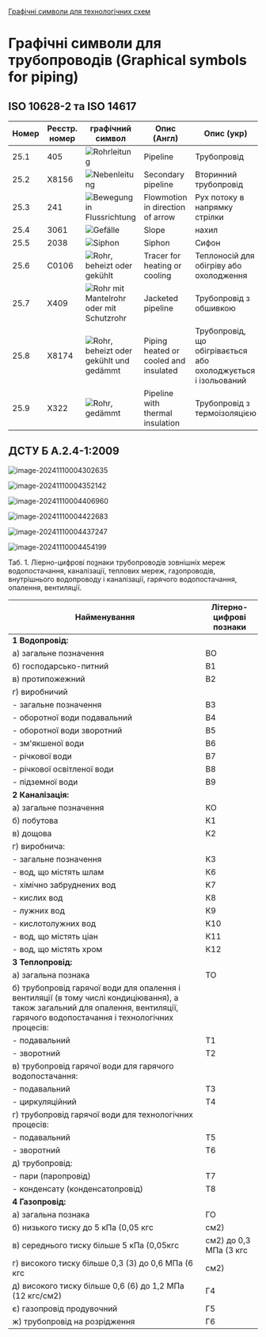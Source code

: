 [Графічні символи для технологічних схем](symbols.md)

# Графічні символи для трубопроводів (Graphical symbols for piping) 

## ISO 10628-2 та ISO 14617

| Номер | Реєстр. номер | графічний символ                                             | Опис (Англ)                           | Опис (укр)                                                   | Опис (Нім)                              |
| ----- | ------------- | ------------------------------------------------------------ | ------------------------------------- | ------------------------------------------------------------ | --------------------------------------- |
| 25.1  | 405           | ![Rohrleitung](media/Pipeline.png)                           | Pipeline                              | Трубопровід                                                  | Rohrleitung                             |
| 25.2  | X8156         | ![Nebenleitung](media/Secondary_pipeline.png)                | Secondary pipeline                    | Вторинний трубопровід                                        | Nebenleitung                            |
| 25.3  | 241           | ![Bewegung in Flussrichtung](media/Flowmotion_in_direction_of_arrow.png) | Flowmotion in direction of arrow      | Рух потоку в напрямку стрілки                                | Bewegung in Flussrichtung               |
| 25.4  | 3061          | ![Gefälle](media/Slope.png)                                  | Slope                                 | нахил                                                        | Gefälle                                 |
| 25.5  | 2038          | ![Siphon](media/Siphon.png)                                  | Siphon                                | Сифон                                                        | Siphon                                  |
| 25.6  | C0106         | ![Rohr, beheizt oder gekühlt](media/Tracer_for_heating_or_cooling.png) | Tracer for heating or cooling         | Теплоносій для обігріву або охолодження                      | Rohr, beheizt oder gekühlt              |
| 25.7  | X409          | ![Rohr mit Mantelrohr oder mit Schutzrohr](media/Jacked_pipeline.png) | Jacketed pipeline                     | Трубопровід з обшивкою                                       | Rohr mit Mantelrohr oder mit Schutzrohr |
| 25.8  | X8174         | ![Rohr, beheizt oder gekühlt und gedämmt](media/Piping_heated_or_cooled_and_insulated.png) | Piping heated or cooled and insulated | Трубопровід, що обігрівається або охолоджується і ізольований | Rohr, beheizt oder gekühlt und gedämmt  |
| 25.9  | X322          | ![Rohr, gedämmt](media/Pipeline_with_thermal_insulation.png) | Pipeline with thermal insulation      | Трубопровід з термоізоляцією                                 | Rohr, gedämmt                           |

## ДСТУ Б А.2.4-1:2009



![image-20241110004302635](media/image-20241110004302635.png)

![image-20241110004352142](media/image-20241110004352142.png)

![image-20241110004406960](media/image-20241110004406960.png)

![image-20241110004422683](media/image-20241110004422683.png)

![image-20241110004437247](media/image-20241110004437247.png)

![image-20241110004454199](media/image-20241110004454199.png)

Таб. 1. Ліерно-цифрові по[з](http://www.dbn.com.ua/)наки трубопроводів зовнішніх мереж водопостачання, каналізації, теплових мереж, га[з](http://www.dbn.com.ua/)опроводів, внутрішнього водопроводу і каналізації, гарячого водопостачання, опалення, вентиляції.

| Найменування                                                 | Літерно-цифрові познаки |
| ------------------------------------------------------------ | ----------------------- |
| **1 Водопровід:**                                            |                         |
| а) загальне позначення                                       | ВО                      |
| б) господарсько-питний                                       | В1                      |
| в) протипожежний                                             | В2                      |
| г) виробничий                                                |                         |
| - загальне позначення                                        | ВЗ                      |
| - оборотної води подавальний                                 | В4                      |
| - оборотної води зворотний                                   | В5                      |
| - зм'якшеної води                                            | В6                      |
| - річкової води                                              | В7                      |
| - річкової освітленої води                                   | В8                      |
| - підземної води                                             | В9                      |
| **2 Каналізація:**                                           |                         |
| а) загальне позначення                                       | КО                      |
| б) побутова                                                  | К1                      |
| в) дощова                                                    | К2                      |
| г) виробнича:                                                |                         |
| - загальне позначення                                        | КЗ                      |
| - вод, що містять шлам                                       | К6                      |
| - хімічно забруднених вод                                    | К7                      |
| - кислих вод                                                 | К8                      |
| - лужних вод                                                 | К9                      |
| - кислотолужних вод                                          | К10                     |
| - вод, що містять ціан                                       | К11                     |
| - вод, що містять хром                                       | К12                     |
| **3 Теплопровід:**                                           |                         |
| а) загальна познака                                          | ТО                      |
| б) трубопровід гарячої води для опалення і вентиляції (в тому числі кондиціювання), а також загальний для опалення, вентиляції, гарячого водопостачання і технологічних процесів: |                         |
| - подавальний                                                | Т1                      |
| - зворотний                                                  | Т2                      |
| в) трубопровід гарячої води для гарячого водопостачання:     |                         |
| - подавальний                                                | ТЗ                      |
| - циркуляційний                                              | Т4                      |
| г) трубопровід гарячої води для технологічних процесів:      |                         |
| - подавальний                                                | Т5                      |
| - зворотний                                                  | Т6                      |
| д) трубопровід:                                              |                         |
| - пари (паропровід)                                          | Т7                      |
| - конденсату (конденсатопровід)                              | Т8                      |
| **4 Газопровід:**                                            |                         |
| а) загальна познака                                          | ГО                      |
| б) низького тиску до 5 кПа (0,05 кгс                         | см2)                    |
| в) середнього тиску більше 5 кПа (0,05кгс                    | см2) до 0,3 МПа (3 кгс  |
| г) високого тиску більше 0,3 (3) до 0,6 МПа (6 кгс           | см2)                    |
| д) високого тиску більше 0,6 (6) до 1,2 МПа (12 кгс/см2)     | Г4                      |
| є) газопровід продувочний                                    | Г5                      |
| ж) трубопровід на розрідження                                | Г6                      |